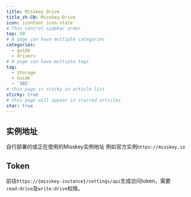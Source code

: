 ```yaml
---
title: Misskey Drive
title_zh-CN: Misskey Drive
icon: iconfont icon-state
# This control sidebar order
top: 50
# A page can have multiple categories
categories:
  - guide
  - drivers
# A page can have multiple tags
tag:
  - Storage
  - Guide
  - '302'
# this page is sticky in article list
sticky: true
# this page will appear in starred articles
star: true
---
```


## 实例地址

自行部署的或正在使用的Misskey实例地址
例如官方实例`https://misskey.io`

## Token

前往`https://{misskey-instance}/settings/api`生成访问token，需要`read:drive`及`write:drive`权限。
